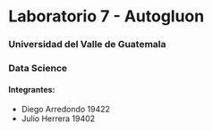 # Laboratorio 7 - Autogluon
### Universidad del Valle de Guatemala
### Data Science

#### Integrantes:
 - Diego Arredondo 19422
 - Julio Herrera 19402